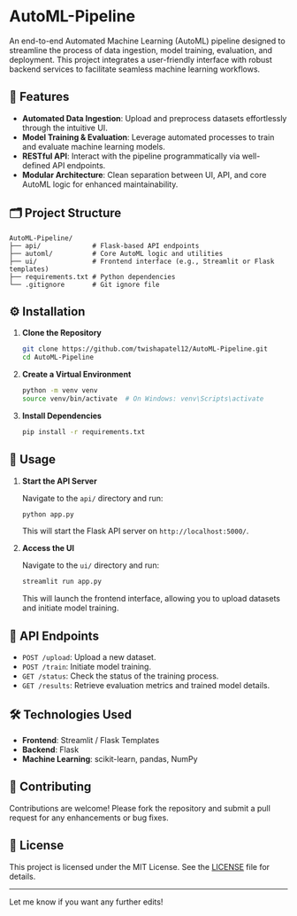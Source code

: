 # AutoML-Pipeline

An end-to-end Automated Machine Learning (AutoML) pipeline designed to streamline the process of data ingestion, model training, evaluation, and deployment. This project integrates a user-friendly interface with robust backend services to facilitate seamless machine learning workflows.

## 🚀 Features

* **Automated Data Ingestion**: Upload and preprocess datasets effortlessly through the intuitive UI.
* **Model Training & Evaluation**: Leverage automated processes to train and evaluate machine learning models.
* **RESTful API**: Interact with the pipeline programmatically via well-defined API endpoints.
* **Modular Architecture**: Clean separation between UI, API, and core AutoML logic for enhanced maintainability.

## 🗂️ Project Structure

```
AutoML-Pipeline/
├── api/             # Flask-based API endpoints
├── automl/          # Core AutoML logic and utilities
├── ui/              # Frontend interface (e.g., Streamlit or Flask templates)
├── requirements.txt # Python dependencies
└── .gitignore       # Git ignore file
```

## ⚙️ Installation

1. **Clone the Repository**

   ```bash
   git clone https://github.com/twishapatel12/AutoML-Pipeline.git
   cd AutoML-Pipeline
   ```

2. **Create a Virtual Environment**

   ```bash
   python -m venv venv
   source venv/bin/activate  # On Windows: venv\Scripts\activate
   ```

3. **Install Dependencies**

   ```bash
   pip install -r requirements.txt
   ```

## 🧪 Usage

1. **Start the API Server**

   Navigate to the `api/` directory and run:

   ```bash
   python app.py
   ```

   This will start the Flask API server on `http://localhost:5000/`.

2. **Access the UI**

   Navigate to the `ui/` directory and run:

   ```bash
   streamlit run app.py
   ```

   This will launch the frontend interface, allowing you to upload datasets and initiate model training.

## 📄 API Endpoints

* `POST /upload`: Upload a new dataset.
* `POST /train`: Initiate model training.
* `GET /status`: Check the status of the training process.
* `GET /results`: Retrieve evaluation metrics and trained model details.

## 🛠️ Technologies Used

* **Frontend**: Streamlit / Flask Templates
* **Backend**: Flask
* **Machine Learning**: scikit-learn, pandas, NumPy

## 🤝 Contributing

Contributions are welcome! Please fork the repository and submit a pull request for any enhancements or bug fixes.

## 📄 License

This project is licensed under the MIT License. See the [LICENSE](LICENSE) file for details.

---

Let me know if you want any further edits!
